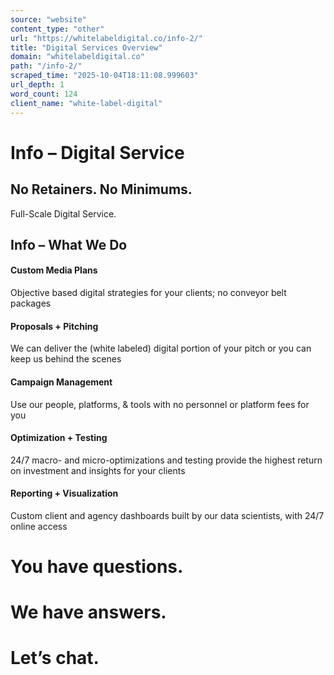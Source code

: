 ```yaml
---
source: "website"
content_type: "other"
url: "https://whitelabeldigital.co/info-2/"
title: "Digital Services Overview"
domain: "whitelabeldigital.co"
path: "/info-2/"
scraped_time: "2025-10-04T18:11:08.999603"
url_depth: 1
word_count: 124
client_name: "white-label-digital"
---
```


# Info – Digital Service

## No Retainers. No Minimums.
Full-Scale Digital Service.

## Info – What We Do

#### Custom Media Plans
Objective based digital strategies for your clients; no conveyor belt packages

#### Proposals + Pitching
We can deliver the (white labeled) digital portion of your pitch or you can keep us behind the scenes

#### Campaign Management
Use our people, platforms, & tools with no personnel or platform fees for you

#### Optimization + Testing
24/7 macro- and micro-optimizations and testing provide the highest return on investment and insights for your clients

#### Reporting + Visualization
Custom client and agency dashboards built by our data scientists, with 24/7 online access

# You have questions.

# We have answers.

# Let’s chat.